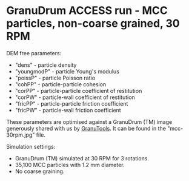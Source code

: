 # GranuDrum ACCESS run - MCC particles, non-coarse grained, 30 RPM

DEM free parameters:

- "dens" - particle density
- "youngmodP" - particle Young's modulus
- "poissP" - particle Poisson ratio
- "cohPP" - particle-particle cohesion
- "corPP" - particle-particle coefficient of restitution
- "corPW" - particle-wall coefficient of restitution
- "fricPP" - particle-particle friction coefficient
- "fricPW" - particle-wall friction coefficient

These parameters are optimised against a GranuDrum (TM) image generously shared with us by [GranuTools](https://www.granutools.com/en/). It can be found in the "mcc-30rpm.jpg" file.

Simulation settings:

- GranuDrum (TM) simulated at 30 RPM for 3 rotations.
- 35,100 MCC particles with 1.2 mm diameter.
- No coarse graining.
